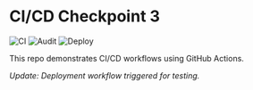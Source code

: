 # CI/CD Checkpoint 3

![CI](https://github.com/vrajpatel-ai/ci-cd-checkpoint3/actions/workflows/ci.yml/badge.svg)
![Audit](https://github.com/vrajpatel-ai/ci-cd-checkpoint3/actions/workflows/dependency-audit.yml/badge.svg)
![Deploy](https://github.com/vrajpatel-ai/ci-cd-checkpoint3/actions/workflows/deploy.yml/badge.svg)

This repo demonstrates CI/CD workflows using GitHub Actions.

_Update: Deployment workflow triggered for testing._
